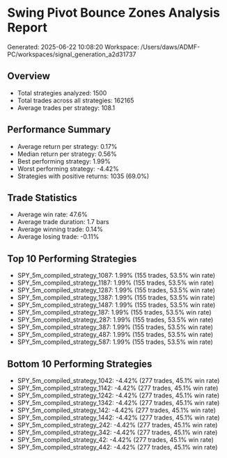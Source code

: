 # Swing Pivot Bounce Zones Analysis Report
Generated: 2025-06-22 10:08:20
Workspace: /Users/daws/ADMF-PC/workspaces/signal_generation_a2d31737

## Overview
- Total strategies analyzed: 1500
- Total trades across all strategies: 162165
- Average trades per strategy: 108.1

## Performance Summary
- Average return per strategy: 0.17%
- Median return per strategy: 0.56%
- Best performing strategy: 1.99%
- Worst performing strategy: -4.42%
- Strategies with positive returns: 1035 (69.0%)

## Trade Statistics
- Average win rate: 47.6%
- Average trade duration: 1.7 bars
- Average winning trade: 0.14%
- Average losing trade: -0.11%

## Top 10 Performing Strategies
- SPY_5m_compiled_strategy_1087: 1.99% (155 trades, 53.5% win rate)
- SPY_5m_compiled_strategy_1187: 1.99% (155 trades, 53.5% win rate)
- SPY_5m_compiled_strategy_1287: 1.99% (155 trades, 53.5% win rate)
- SPY_5m_compiled_strategy_1387: 1.99% (155 trades, 53.5% win rate)
- SPY_5m_compiled_strategy_1487: 1.99% (155 trades, 53.5% win rate)
- SPY_5m_compiled_strategy_187: 1.99% (155 trades, 53.5% win rate)
- SPY_5m_compiled_strategy_287: 1.99% (155 trades, 53.5% win rate)
- SPY_5m_compiled_strategy_387: 1.99% (155 trades, 53.5% win rate)
- SPY_5m_compiled_strategy_487: 1.99% (155 trades, 53.5% win rate)
- SPY_5m_compiled_strategy_587: 1.99% (155 trades, 53.5% win rate)

## Bottom 10 Performing Strategies
- SPY_5m_compiled_strategy_1042: -4.42% (277 trades, 45.1% win rate)
- SPY_5m_compiled_strategy_1142: -4.42% (277 trades, 45.1% win rate)
- SPY_5m_compiled_strategy_1242: -4.42% (277 trades, 45.1% win rate)
- SPY_5m_compiled_strategy_1342: -4.42% (277 trades, 45.1% win rate)
- SPY_5m_compiled_strategy_142: -4.42% (277 trades, 45.1% win rate)
- SPY_5m_compiled_strategy_1442: -4.42% (277 trades, 45.1% win rate)
- SPY_5m_compiled_strategy_242: -4.42% (277 trades, 45.1% win rate)
- SPY_5m_compiled_strategy_342: -4.42% (277 trades, 45.1% win rate)
- SPY_5m_compiled_strategy_42: -4.42% (277 trades, 45.1% win rate)
- SPY_5m_compiled_strategy_442: -4.42% (277 trades, 45.1% win rate)